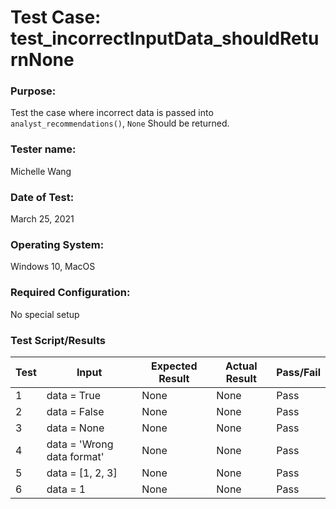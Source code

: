 # Test Case: test_incorrectInputData_shouldReturnNone

### Purpose:

Test the case where incorrect data is passed into `analyst_recommendations()`, `None` Should be returned.

### Tester name:

Michelle Wang

### Date of Test:

March 25, 2021

### Operating System:

Windows 10, MacOS

### Required Configuration:

No special setup

### Test Script/Results

| Test | Input                      | Expected Result | Actual Result | Pass/Fail |
| ---- | -------------------------- | --------------- | ------------- | --------- |
| 1    | data = True                | None            | None          | Pass      |
| 2    | data = False               | None            | None          | Pass      |
| 3    | data = None                | None            | None          | Pass      |
| 4    | data = 'Wrong data format' | None            | None          | Pass      |
| 5    | data = [1, 2, 3]           | None            | None          | Pass      |
| 6    | data = 1                   | None            | None          | Pass      |
